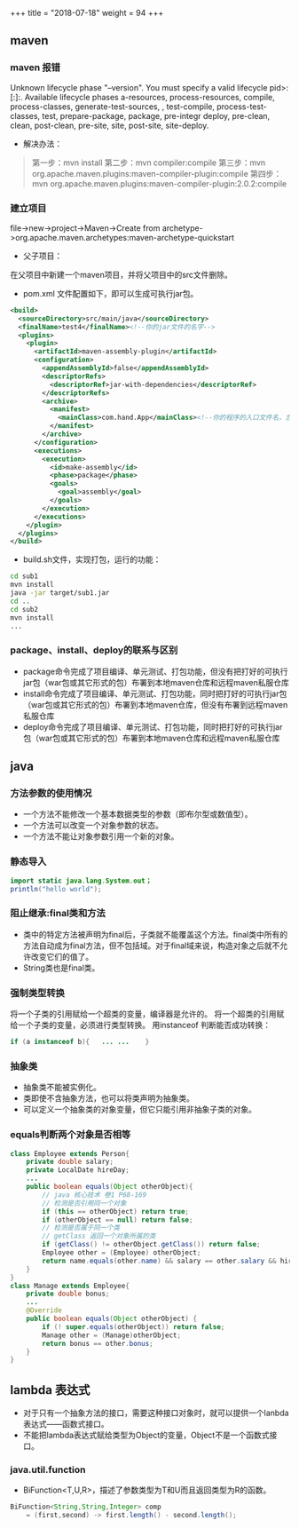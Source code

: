 +++
title = "2018-07-18"
weight = 94
+++

## maven
### maven 报错
Unknown lifecycle phase "–version". You must specify a valid lifecycle pid>:<plugin-artifact-id>[:<plugin-version>]:<goal>. Available lifecycle phases a-resources, process-resources, compile, process-classes, generate-test-sources, , test-compile, process-test-classes, test, prepare-package, package, pre-integr deploy, pre-clean, clean, post-clean, pre-site, site, post-site, site-deploy. 

- 解决办法：

> 第一步：mvn install
> 第二步：mvn compiler:compile
> 第三步：mvn org.apache.maven.plugins:maven-compiler-plugin:compile
> 第四步：mvn org.apache.maven.plugins:maven-compiler-plugin:2.0.2:compile

### 建立项目
file->new->project->Maven->Create from archetype->org.apache.maven.archetypes:maven-archetype-quickstart

- 父子项目：

在父项目中新建一个maven项目，并将父项目中的src文件删除。

- pom.xml 文件配置如下，即可以生成可执行jar包。

```xml
<build>
  <sourceDirectory>src/main/java</sourceDirectory>
  <finalName>test4</finalName><!--你的jar文件的名字-->
  <plugins>
    <plugin>
      <artifactId>maven-assembly-plugin</artifactId>
      <configuration>
        <appendAssemblyId>false</appendAssemblyId>
        <descriptorRefs>
          <descriptorRef>jar-with-dependencies</descriptorRef>
        </descriptorRefs>
        <archive>
          <manifest>
            <mainClass>com.hand.App</mainClass><!--你的程序的入口文件名，含有main文件的java文件-->
          </manifest>
        </archive>
      </configuration>
      <executions>
        <execution>
          <id>make-assembly</id>
          <phase>package</phase>
          <goals>
            <goal>assembly</goal>
          </goals>
        </execution>
      </executions>
    </plugin>
  </plugins>
</build>
```
- build.sh文件，实现打包，运行的功能：

```sh
cd sub1
mvn install
java -jar target/sub1.jar
cd ..
cd sub2
mvn install
...
```

### package、install、deploy的联系与区别
- package命令完成了项目编译、单元测试、打包功能，但没有把打好的可执行jar包（war包或其它形式的包）布署到本地maven仓库和远程maven私服仓库
- install命令完成了项目编译、单元测试、打包功能，同时把打好的可执行jar包（war包或其它形式的包）布署到本地maven仓库，但没有布署到远程maven私服仓库
- deploy命令完成了项目编译、单元测试、打包功能，同时把打好的可执行jar包（war包或其它形式的包）布署到本地maven仓库和远程maven私服仓库　　

## java
### 方法参数的使用情况
- 一个方法不能修改一个基本数据类型的参数（即布尔型或数值型）。
- 一个方法可以改变一个对象参数的状态。
- 一个方法不能让对象参数引用一个新的对象。

### 静态导入

```java
import static java.lang.System.out；
println("hello world");
```

### 阻止继承:final类和方法
- 类中的特定方法被声明为final后，子类就不能覆盖这个方法。final类中所有的方法自动成为final方法，但不包括域。对于final域来说，构造对象之后就不允许改变它们的值了。
- String类也是final类。

### 强制类型转换
将一个子类的引用赋给一个超类的变量，编译器是允许的。
将一个超类的引用赋给一个子类的变量，必须进行类型转换。
用instanceof 判断能否成功转换：

```java
if (a instanceof b){   ... ...    }
```

### 抽象类
- 抽象类不能被实例化。
- 类即使不含抽象方法，也可以将类声明为抽象类。
- 可以定义一个抽象类的对象变量，但它只能引用非抽象子类的对象。


### equals判断两个对象是否相等

```java
class Employee extends Person{
    private double salary;
    private LocalDate hireDay;
    ...
    public boolean equals(Object otherObject){
        // java 核心技术 卷1 P68-169
        // 检测是否引用同一个对象
        if (this == otherObject) return true;
        if (otherObject == null) return false;
        // 检测是否属于同一个类
        // getClass 返回一个对象所属的类
        if (getClass() != otherObject.getClass()) return false;
        Employee other = (Employee) otherObject;
        return name.equals(other.name) && salary == other.salary && hireDay.equals(other.hireDay);
    }
}
class Manage extends Employee{
    private double bonus;
    ...
    @Override
    public boolean equals(Object otherObject) {
        if (! super.equals(otherObject)) return false;
        Manage other = (Manage)otherObject;
        return bonus == other.bonus;
    }
}
```

## lambda 表达式
- 对于只有一个抽象方法的接口，需要这种接口对象时，就可以提供一个lanbda表达式——函数式接口。
- 不能把lambda表达式赋给类型为Object的变量，Object不是一个函数式接口。

### java.util.function

- BiFunction<T,U,R>，描述了参数类型为T和U而且返回类型为R的函数。

```java
BiFunction<String,String,Integer> comp
    = (first,second) -> first.length() - second.length();
```

